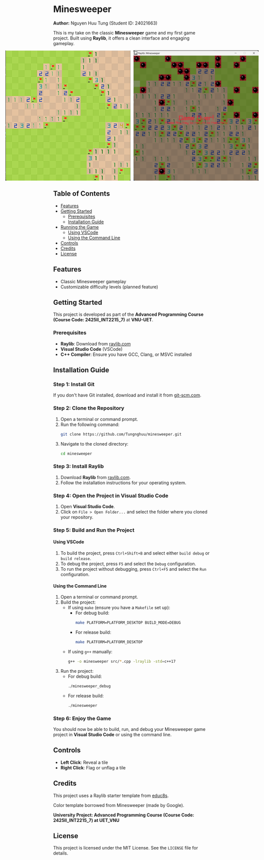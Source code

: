 # Minesweeper

**Author:** Nguyen Huu Tung (Student ID: 24021663)

This is my take on the classic **Minesweeper** game and my first game project. Built using **Raylib**, it offers a clean interface and engaging gameplay.

<div style="display: flex; justify-content: center; gap: 10px;">
  <img src="images/game_snapshot.png" alt="Game Screenshot" width="400">
  <img src="images/GameOver_snapshot.png" alt="Game Over Screenshot" width="400">
</div>

## Table of Contents

- [Features](#features)
- [Getting Started](#getting-started)
  - [Prerequisites](#prerequisites)
  - [Installation Guide](#installation-guide)
- [Running the Game](#running-the-game)
  - [Using VSCode](#using-vscode)
  - [Using the Command Line](#using-the-command-line)
- [Controls](#controls)
- [Credits](#credits)
- [License](#license)

## Features

- Classic Minesweeper gameplay
- Customizable difficulty levels (planned feature)

## Getting Started

This project is developed as part of the **Advanced Programming Course (Course Code: 2425II_INT2215_7)** at **VNU-UET**.
### Prerequisites

- **Raylib**: Download from [raylib.com](https://www.raylib.com)
- **Visual Studio Code** (VSCode)
- **C++ Compiler**: Ensure you have GCC, Clang, or MSVC installed

## Installation Guide

### Step 1: Install Git
If you don't have Git installed, download and install it from [git-scm.com](https://git-scm.com/).

### Step 2: Clone the Repository
1. Open a terminal or command prompt.
2. Run the following command:
    ```sh
    git clone https://github.com/Tungnghuu/minesweeper.git
    ```
3. Navigate to the cloned directory:
    ```sh
    cd minesweeper
    ```

### Step 3: Install Raylib
1. Download **Raylib** from [raylib.com](https://www.raylib.com/).
2. Follow the installation instructions for your operating system.

### Step 4: Open the Project in Visual Studio Code
1. Open **Visual Studio Code**.
2. Click on `File > Open Folder...` and select the folder where you cloned your repository.

### Step 5: Build and Run the Project

#### Using VSCode
1. To build the project, press `Ctrl+Shift+B` and select either `build debug` or `build release`.
2. To debug the project, press `F5` and select the `Debug` configuration.
3. To run the project without debugging, press `Ctrl+F5` and select the `Run` configuration.

#### Using the Command Line
1. Open a terminal or command prompt.
2. Build the project:
    - If using `make` (ensure you have a `Makefile` set up):
        - For debug build:
            ```sh
            make PLATFORM=PLATFORM_DESKTOP BUILD_MODE=DEBUG
            ```
        - For release build:
            ```sh
            make PLATFORM=PLATFORM_DESKTOP
            ```
    - If using `g++` manually:
        ```sh
        g++ -o minesweeper src/*.cpp -lraylib -std=c++17
        ```
3. Run the project:
    - For debug build:
        ```sh
        ./minesweeper_debug
        ```
    - For release build:
        ```sh
        ./minesweeper
        ```

### Step 6: Enjoy the Game
You should now be able to build, run, and debug your Minesweeper game project in **Visual Studio Code** or using the command line.

## Controls

- **Left Click**: Reveal a tile
- **Right Click**: Flag or unflag a tile

## Credits

This project uses a Raylib starter template from [educ8s](https://github.com/educ8s/Raylib-CPP-Starter-Template-for-VSCODE).

Color template borrowed from Minesweeper (made by Google).

**University Project: Advanced Programming Course (Course Code: 2425II_INT2215_7) at UET_VNU**

## License

This project is licensed under the MIT License. See the `LICENSE` file for details.
